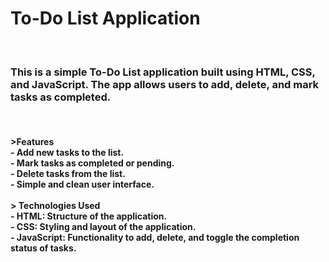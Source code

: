 <h1>To-Do List Application</h1> 
<br>
<h3>This is a simple To-Do List application built using HTML, CSS, and JavaScript. The app allows users to add, delete, and mark tasks as completed.</h3>
<br>
<h4>>Features
<br>
- Add new tasks to the list.<br>
- Mark tasks as completed or pending.<br>
- Delete tasks from the list.<br>
- Simple and clean user interface.<br>
<br>
> Technologies Used
<br>
- HTML: Structure of the application.<br>
- CSS: Styling and layout of the application.<br>
- JavaScript: Functionality to add, delete, and toggle the completion status of tasks.</h4>


